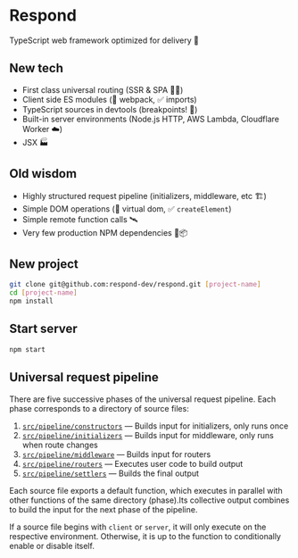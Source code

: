 # Respond

TypeScript web framework optimized for delivery 🚚

## New tech

- First class universal routing (SSR & SPA 🧖‍♀️)
- Client side ES modules (🚫 webpack, ✅ imports)
- TypeScript sources in devtools (breakpoints! 🔴)
- Built-in server environments (Node.js HTTP, AWS Lambda, Cloudflare Worker ☁️)
- JSX 🏭

## Old wisdom

- Highly structured request pipeline (initializers, middleware, etc 🏗️)
- Simple DOM operations (🚫 virtual dom, ✅ `createElement`)
- Simple remote function calls 🛰️
- Very few production NPM dependencies 🚫📦

## New project

```bash
git clone git@github.com:respond-dev/respond.git [project-name]
cd [project-name]
npm install
```

## Start server

```bash
npm start
```

## Universal request pipeline

There are five successive phases of the universal request pipeline. Each phase corresponds to a directory of source files:

1. [`src/pipeline/constructors`](src/pipeline/constructors) — Builds input for initializers, only runs once
2. [`src/pipeline/initializers`](src/pipeline/initializers) — Builds input for middleware, only runs when route changes
3. [`src/pipeline/middleware`](src/pipeline/middleware) — Builds input for routers
4. [`src/pipeline/routers`](src/pipeline/routers) — Executes user code to build output
5. [`src/pipeline/settlers`](src/pipeline/settlers) — Builds the final output

Each source file exports a default function, which executes in parallel with other functions of the same directory (phase).Its collective output combines to build the input for the next phase of the pipeline.

If a source file begins with `client` or `server`, it will only execute on the respective environment. Otherwise, it is up to the function to conditionally enable or disable itself.
